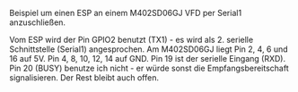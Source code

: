 Beispiel um einen ESP an einem M402SD06GJ VFD per Serial1 anzuschließen.

Vom ESP wird der Pin GPIO2 benutzt (TX1) - es wird als 2. serielle Schnittstelle (Serial1) angesprochen.
Am M402SD06GJ liegt Pin 2, 4, 6 und 16 auf 5V. Pin 4, 8, 10, 12, 14 auf GND.
Pin 19 ist der serielle Eingang (RXD). Pin 20 (BUSY) benutze ich nicht - er würde sonst die Empfangsbereitschaft signalisieren. Der Rest bleibt auch offen.

